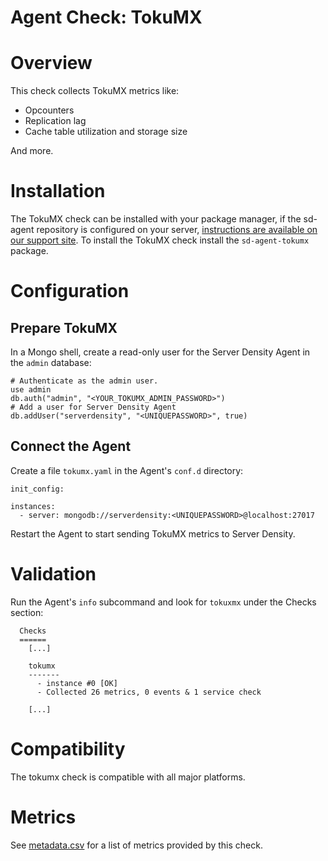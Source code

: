 # Agent Check: TokuMX

# Overview

This check collects TokuMX metrics like:

* Opcounters
* Replication lag
* Cache table utilization and storage size

And more.

# Installation

The TokuMX check can be installed with your package manager, if the sd-agent repository is configured on your server, [instructions are available on our support site](https://support.serverdensity.com/hc/en-us/search?query=apache). To install the TokuMX check install the `sd-agent-tokumx` package.

# Configuration

## Prepare TokuMX

In a Mongo shell, create a read-only user for the Server Density Agent in the `admin` database:

```
# Authenticate as the admin user.
use admin
db.auth("admin", "<YOUR_TOKUMX_ADMIN_PASSWORD>")
# Add a user for Server Density Agent
db.addUser("serverdensity", "<UNIQUEPASSWORD>", true)
```

## Connect the Agent

Create a file `tokumx.yaml` in the Agent's `conf.d` directory:

```
init_config:

instances:
  - server: mongodb://serverdensity:<UNIQUEPASSWORD>@localhost:27017
```

Restart the Agent to start sending TokuMX metrics to Server Density.

# Validation

Run the Agent's `info` subcommand and look for `tokuxmx` under the Checks section:

```
  Checks
  ======
    [...]

    tokumx
    -------
      - instance #0 [OK]
      - Collected 26 metrics, 0 events & 1 service check

    [...]
```

# Compatibility

The tokumx check is compatible with all major platforms.

# Metrics

See [metadata.csv](metadata.csv) for a list of metrics provided by this check.
